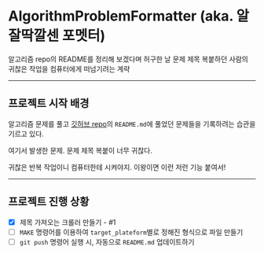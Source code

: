 # AlgorithmProblemFormatter (aka. 알잘딱깔센 포멧터)
알고리즘 repo의 README를 정리해 보겠다며 허구한 날 문제 제목 복붙하던 사람의 귀찮은 작업을 컴퓨터에게 떠넘기려는 계략

---

## 프로젝트 시작 배경

알고리즘 문제를 풀고 [깃허브 repo](https://github.com/kjh107704/Algorithm)의 `README.md`에 풀었던 문제들을 기록하려는 습관을 기르고 있다.

여기서 발생한 문제. 문제 제목 복붙이 너무 귀찮다.

귀찮은 반복 작업이니 컴퓨터한테 시켜야지. 이왕이면 이런 저런 기능 붙여서!

---

## 프로젝트 진행 상황

- [x] 제목 가져오는 크롤러 만들기 - #1
- [ ] `MAKE` 명령어를 이용하여 `target_plateform`별로 정해진 형식으로 파일 만들기
- [ ] `git push` 명령어 실행 시, 자동으로 `README.md` 업데이트하기